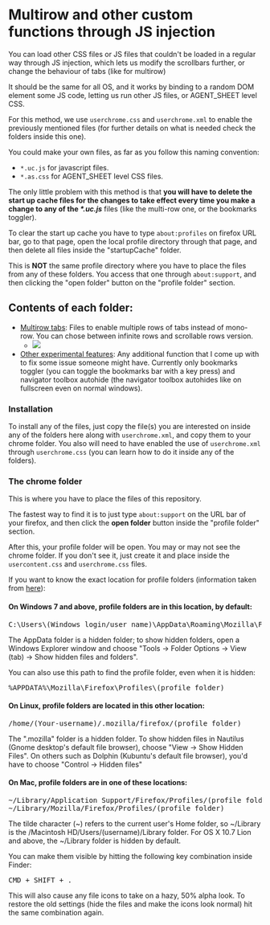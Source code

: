 <h1>Multirow and other custom functions through JS injection</h1>
<p>You can load other CSS files or JS files that couldn't be loaded in a regular way through JS injection, which lets us modify the scrollbars further, or change the behaviour of tabs (like for multirow)</p>
<p>It should be the same for all OS, and it works by binding to a random DOM element some JS code, letting us run other JS files, or AGENT_SHEET level CSS.</p>

<p>For this method, we use <code>userchrome.css</code> and <code>userchrome.xml</code> to enable the previously mentioned files (for further details on what is needed check the folders inside this one).</p>

<p>You could make your own files, as far as you follow this naming convention:</p>
<ul>
	<li><code>*.uc.js</code> for javascript files.</li>
	<li><code>*.as.css</code> for AGENT_SHEET level CSS files.</li>
</ul>

<p>The only little problem with this method is that <b>you will have to delete the start up cache files for the changes to take effect every time you make a change to any of the <i>*.uc.js</i></b> files (like the multi-row one, or the bookmarks toggler).</p>

<p>To clear the start up cache you have to type <code>about:profiles</code> on firefox URL bar, go to that page, open the local profile directory through that page, and then delete all files inside the "startupCache" folder.</p>

<p>This is <b>NOT</b> the same profile directory where you have to place the files from any of these folders. You access that one through <code>about:support</code>, and then clicking the "open folder" button on the "profile folder" section.</p>

<h2>Contents of each folder:</h2>
<ul>
	<li><a href="https://github.com/Izheil/Quantum-Nox-Firefox-Dark-Full-Theme/tree/master/Multirow%20and%20other%20functions/Multirow%20tabs">Multirow tabs</a>: Files to enable multiple rows of tabs instead of mono-row. You can chose between infinite rows and scrollable rows version. <ul><li><img src="https://i.imgur.com/qqQn4Ky.png"></li></ul></li>
	<li><a href="https://github.com/Izheil/Quantum-Nox-Firefox-Dark-Full-Theme/tree/master/Multirow%20and%20other%20functions/Other%20experimental%20features">Other experimental features</a>: Any additional function that I come up with to fix some issue someone might have. Currently only bookmarks toggler (you can toggle the bookmarks bar with a key press) and navigator toolbox autohide (the navigator toolbox autohides like on fullscreen even on normal windows).</li>
</ul>

<h3>Installation</h3>
<p>To install any of the files, just copy the file(s) you are interested on inside any of the folders here along with <code>userchrome.xml</code>, and copy them to your chrome folder. You also will need to have enabled the use of <code>userchrome.xml</code> through <code>userchrome.css</code> (you can learn how to do it inside any of the folders).</p>

<h3>The chrome folder</h3>
<p>This is where you have to place the files of this repository.</p>
<p>The fastest way to find it is to just type <code>about:support</code> on the URL bar of your firefox, and then click the <b>open folder</b> button inside the "profile folder" section.</p>
<p>After this, your profile folder will be open. You may or may not see the chrome folder. If you don't see it, just create it and place inside the <code>usercontent.css</code> and <code>userchrome.css</code> files.</p>

<p>If you want to know the exact location for profile folders (information taken from <a href="http://kb.mozillazine.org/Profile_folder_-_Firefox">here</a>):</p>

<h4>On Windows 7 and above, profile folders are in this location, by default:</h4>

<pre>C:\Users\(Windows login/user name)\AppData\Roaming\Mozilla\Firefox\Profiles\(profile folder)</pre>
  
<p>The AppData folder is a hidden folder; to show hidden folders, open a Windows Explorer window and choose "Tools → Folder Options → View (tab) → Show hidden files and folders".</p>

<p>You can also use this path to find the profile folder, even when it is hidden:</p>

<pre>%APPDATA%\Mozilla\Firefox\Profiles\(profile folder)</pre>

<h4>On Linux, profile folders are located in this other location:</h4>

<pre>/home/(Your-username)/.mozilla/firefox/(profile folder)</pre>

<p>The ".mozilla" folder is a hidden folder. To show hidden files in Nautilus (Gnome desktop's default file browser), choose "View -> Show Hidden Files". On others such as Dolphin (Kubuntu's default file browser), you'd have to choose "Control -> Hidden files"</p>

<h4>On Mac, profile folders are in one of these locations:</h4>

<pre>~/Library/Application Support/Firefox/Profiles/(profile folder)
~/Library/Mozilla/Firefox/Profiles/(profile folder)</pre>

<p>The tilde character (~) refers to the current user's Home folder, so ~/Library is the /Macintosh HD/Users/(username)/Library folder. For OS X 10.7 Lion and above, the ~/Library folder is hidden by default.</p>

<p>You can make them visible by hitting the following key combination inside Finder:</p>
<pre>CMD + SHIFT + .</pre>
<p>This will also cause any file icons to take on a hazy, 50% alpha look. To restore the old settings (hide the files and make the icons look normal) hit the same combination again.<p>